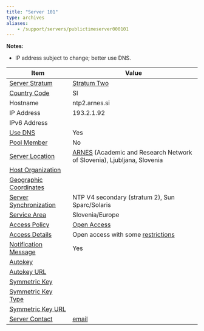 ```yaml
---
title: "Server 101"
type: archives
aliases:
    - /support/servers/publictimeserver000101
---
```


**Notes:**

* IP address subject to change; better use DNS.

| Item | Value |
| ----- | ----- |
| [Server Stratum](/support/servers/serverstratum) | [Stratum Two](/support/servers/stratumtwotimeservers) |
| [Country Code](/support/servers/countrycode) | SI |
| Hostname |  ntp2.arnes.si  |
| IP Address |  193.2.1.92  |
| IPv6 Address | |
| [Use DNS](/support/servers/usedns) | Yes |
| [Pool Member](/support/servers/poolmember) | No |
| [Server Location](/support/servers/serverlocation) | [ARNES](https://www.arnes.si/) (Academic and Research Network of Slovenia), Ljubljana, Slovenia |
| [Host Organization](/support/servers/hostorganization) | |
| [ Geographic Coordinates](/support/servers/geographiccoordinates) |  |
| [Server Synchronization](/support/servers/serversynchronization) |  NTP V4 secondary (stratum 2), Sun Sparc/Solaris |
| [Service Area](/support/servers/servicearea) |  Slovenia/Europe |
| [Access Policy](/support/servers/accesspolicy) | [Open Access](/support/servers/openaccess) |
| [Access Details](/support/servers/accessdetails) | Open access with some [restrictions](https://www.arnes.si/pomoc-uporabnikom/storitev-ntp/) |
| [Notification Message](/support/servers/notificationmessage) | Yes |
| [Autokey](/support/servers/autokey) |  |
| [Autokey URL](/support/servers/autokeyurl) | |
| [Symmetric Key](/support/servers/symmetrickey) | |
| [Symmetric Key Type](/support/servers/symmetrickeytype) | |
| [Symmetric Key URL](/support/servers/symmetrickeyurl) | |
| [Server Contact](/support/servers/servercontact) | [email](mailto:ntp-admin@arnes.si) |
